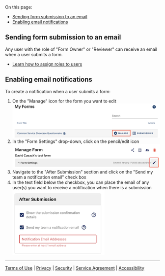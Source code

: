 On this page:
* [Sending form submission to an email](#Sending-form-submissions-to-an-email)
* [Enabling email notifications](#enabling-email-notifications)


## Sending form submission to an email

Any user with the role of "Form Owner" or "Reviewer" can receive an email when a user submits a form.

* [Learn how to assign roles to users](Managing-admin-teams)

## Enabling email notifications

To create a notification when a user submits a form:

<ol>
<li>On the "Manage" icon for the form you want to edit
<img src="images/manage-form.png" alt="Click on Manage to open the form settings dashboard"></li>

<li>In the "Form Settings" drop-down, click on the pencil/edit icon
<img src="images/notifications-form-edit.png" alt="Edit your form settings"></li>
<li>Navigate to the "After Submission" section and click on the "Send my team a notification email" check box</li>
<li>In the text field below the checkbox, you can place the email of any user(s) you want to receive a notification when there is a submission<br>
<img src="images/notifications-after-submission.png" width="300" height="212" alt="Add team members to the notification list"></li>
</ol>

***
[Terms of Use](Terms-of-Use) | [Privacy](Privacy) | [Security](Security) | [Service Agreement](Service-Agreement) | [Accessibility](Accessibility)